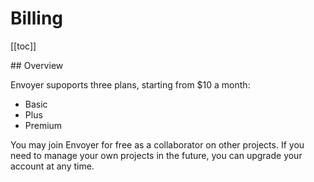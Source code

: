# Billing

[[toc]]

## Overview

Envoyer supoports three plans, starting from $10 a month:

- Basic
- Plus
- Premium

You may join Envoyer for free as a collaborator on other projects. If you need to manage your own projects in the future, you can upgrade your account at any time.
